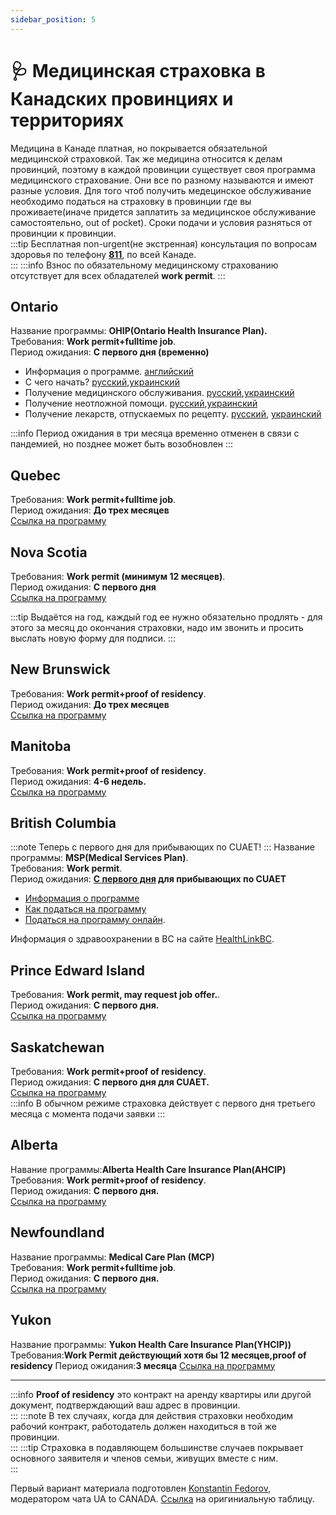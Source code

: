 ```yaml
---
sidebar_position: 5
---
```

#  🩺 Медицинская страховка в Канадских провинциях и территориях

Медицина в Канаде платная, но покрывается обязательной медицинской страховкой. Так же медицина относится к делам провинций, поэтому в каждой провинции существует своя программа медицинского страхование. Они все по разному называются и имеют разные условия. Для того чтоб получить медецинское обслуживание необходимо податься на страховку в провинции где вы проживаете(иначе придется заплатить за медицинское обслуживание самостоятельно, out of pocket). Сроки подачи и условия разняться от провинции к провинции.  
:::tip
Бесплатная non-urgent(не экстренная) консультация по вопросам здоровья по телефону [**811**](tel:811), по всей Канаде.  
:::
:::info
Взнос по обязательному медицинскому страхованию отсутствует для всех обладателей **work permit**.
:::
## Ontario
Название программы: **OHIP(Ontario Health Insurance Plan).**  
Требования: **Work permit+fulltime job**.  
Период ожидания: **С первого дня (временно)**  
- Информация о программе. [английский](https://www.ontario.ca/page/apply-ohip-and-get-health-card)  
- С чего начать? [русский](https://health.gov.on.ca/en/common/system/docs/getting_started_fs_russian.pdf),[украинский](https://health.gov.on.ca/en/common/system/docs/getting_started_fs_ukrainian.pdf)  
- Получение медицинского обслуживания. [русский](https://health.gov.on.ca/en/common/system/docs/getting_medical_care_fs_russian.pdf),[украинский](https://health.gov.on.ca/en/common/system/docs/getting_medical_care_fs_ukrainian.pdf)  
- Получение неотложной помощи. [русский](https://health.gov.on.ca/en/common/system/docs/getting_emergency_care_fs_russian.pdf),[украинский](https://health.gov.on.ca/en/common/system/docs/getting_emergency_care_fs_ukrainian.pdf)  
- Получение лекарств, отпускаемых по рецепту. [русский](https://health.gov.on.ca/en/common/system/docs/getting_prescription_drugs_fs_russian.pdf), [украинский](https://health.gov.on.ca/en/common/system/docs/getting_prescription_drugs_fs_ukrainian.pdf)  


:::info
Период ожидания в три месяца временно отменен в связи с пандемией, но позднее может быть возобновлен
:::

## Quebec 
Требования: **Work permit+fulltime job**.  
Период ожидания: **До трех месяцев**  
[Ссылка на программу](https://www.ramq.gouv.qc.ca/en/citizens/health-insurance/register)  

## Nova Scotia
Требования: **Work permit (минимум 12 месяцев)**.  
Период ожидания: **С первого дня**  
[Ссылка на программу](https://novascotia.ca/dhw/msi/health_cards.asp)  

:::tip
Выдаётся на год, каждый год ее нужно обязательно продлять - для этого за месяц до окончания страховки, надо им звонить и просить выслать новую форму для подписи.
:::

## New Brunswick
Требования: **Work permit+proof of residency**.  
Период ожидания: **До трех месяцев**  
[Ссылка на программу](https://www2.gnb.ca/content/gnb/en/departments/health/MedicarePrescriptionDrugPlan/content/medicare/ApplyingforaCard.html)  


## Manitoba
Требования: **Work permit+proof of residency**.  
Период ожидания: **4-6 недель.**  
[Ссылка на программу](https://www.gov.mb.ca/health/mhsip/index.html)  


## British Columbia
:::note
Теперь с первого дня для прибывающих по CUAET!
:::
Название программы: **MSP(Medical Services Plan)**.    
Требования: **Work permit**.  
Период ожидания: **[С первого дня](https://news.gov.bc.ca/releases/2022MUNI0025-000647) для прибывающих по CUAET**  
- [Информация о программе](https://www2.gov.bc.ca/gov/content/health/health-drug-coverage/msp/bc-residents)  
- [Как податься на программу](https://www2.gov.bc.ca/gov/content/health/health-drug-coverage/msp/bc-residents/eligibility-and-enrolment/how-to-enrol)
- [Податься на программу онлайн](https://my.gov.bc.ca/msp/enrolment/check-eligibility).  
  
Информация о здравоохранении в BC на сайте [HealthLinkBC](https://www.healthlinkbc.ca/).    

## Prince Edward Island
Требования: **Work permit, may request job offer.**.  
Период ожидания: **С первого дня.**  
[Ссылка на программу](https://www.princeedwardisland.ca/en/service/apply-for-pei-health-card-new-residents)  

## Saskatchewan
Требования: **Work permit+proof of residency**.  
Период ожидания: **С первого дня для CUAET.**  
[Ссылка на программу](https://www.ehealthsask.ca/residents/health-cards/Pages/Apply-for-a-Health-Card.aspx)  
:::info
В обычном режиме страховка действует с первого дня третьего месяца с момента подачи заявки
:::


## Alberta
Навание программы:**Alberta Health Care Insurance Plan(AHCIP)**  
Требования: **Work permit+proof of residency**.  
Период ожидания: **С первого дня.**  
[Ссылка на программу](https://www.alberta.ca/ahcip-apply.aspx)  

## Newfoundland
Название программы: **Medical Care Plan (MCP)**  
Требования: **Work permit+fulltime job**.  
Период ожидания: **С первого дня.**  
[Ссылка на программу](https://www.gov.nl.ca/hcs/mcp/)

## Yukon
Название программы: **Yukon Health Care Insurance Plan(YHCIP))**
Требования:**Work Permit действующий хотя бы 12 месяцев,proof of residency**
Период ожидания:**3 месяца**
[Ссылка на программу](https://yukon.ca/en/health-care-card)

------

:::info
**Proof of residency** это  контракт на аренду квартиры или другой документ, подтверждающий ваш адрес в провинции.  
:::
:::note
В тех случаях, когда для действия страховки необходим рабочий контракт, работодатель должен находиться в той же провинции.  
:::
:::tip
Страховка в подавляющем большинстве случаев покрывает основного заявителя и членов семьи, живущих вместе с ним.  
:::

Первый вариант материала подготовлен [Konstantin Fedorov](https://t.me/paors), модератором чата UA to CANADA. [Ссылка](https://docs.google.com/spreadsheets/d/1AuR536sq6cMBqTCqpjDSI1Dp6ZSx1MiowMCmLFm_4Ug/edit#gid=0) на оригиниальную таблицу.

